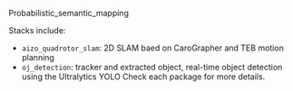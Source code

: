 Probabilistic_semantic_mapping

Stacks include:
  - `aizo_quadrotor_slam`: 2D SLAM baed on CaroGrapher and TEB motion planning
  - `oj_detection`: tracker and extracted object, real-time object detection using the Ultralytics YOLO
Check each package for more details.


